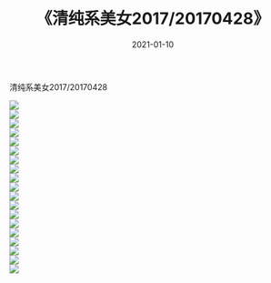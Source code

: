 ﻿---
layout: post
title:  《清纯系美女2017/20170428》
date:   2021-01-10
img: http://pic.660000.xyz/1:/清纯系美女/2017/20170428/000.jpg
categories: [美女, 清纯, 唯美]
---

清纯系美女2017/20170428

 ![](http://pic.660000.xyz/1:/清纯系美女/2017/20170428/001.png) <br>![](http://pic.660000.xyz/1:/清纯系美女/2017/20170428/002.png) <br>![](http://pic.660000.xyz/1:/清纯系美女/2017/20170428/003.png) <br>![](http://pic.660000.xyz/1:/清纯系美女/2017/20170428/004.png) <br>![](http://pic.660000.xyz/1:/清纯系美女/2017/20170428/005.png) <br>![](http://pic.660000.xyz/1:/清纯系美女/2017/20170428/006.png) <br>![](http://pic.660000.xyz/1:/清纯系美女/2017/20170428/007.png) <br>![](http://pic.660000.xyz/1:/清纯系美女/2017/20170428/008.png) <br>![](http://pic.660000.xyz/1:/清纯系美女/2017/20170428/009.png) <br>![](http://pic.660000.xyz/1:/清纯系美女/2017/20170428/010.png) <br>![](http://pic.660000.xyz/1:/清纯系美女/2017/20170428/011.png) <br>![](http://pic.660000.xyz/1:/清纯系美女/2017/20170428/012.png) <br>![](http://pic.660000.xyz/1:/清纯系美女/2017/20170428/013.png) <br>![](http://pic.660000.xyz/1:/清纯系美女/2017/20170428/014.png) <br>![](http://pic.660000.xyz/1:/清纯系美女/2017/20170428/015.png) <br>![](http://pic.660000.xyz/1:/清纯系美女/2017/20170428/016.png) <br>![](http://pic.660000.xyz/1:/清纯系美女/2017/20170428/017.png) <br>![](http://pic.660000.xyz/1:/清纯系美女/2017/20170428/018.png) <br>![](http://pic.660000.xyz/1:/清纯系美女/2017/20170428/019.png) <br>